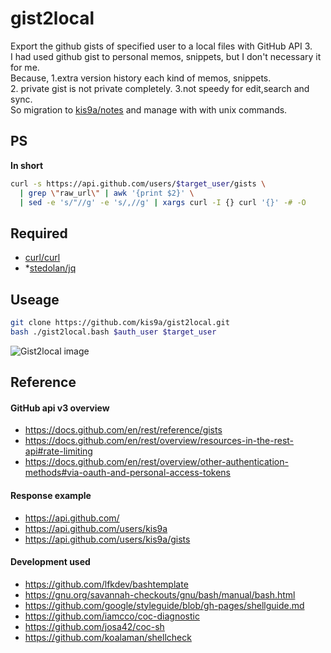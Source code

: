 # gist2local

Export the github gists of specified user to a local files with GitHub API 3.  
I had used github gist to personal memos, snippets, but I don't necessary it for me.  
Because, 1.extra version history each kind of memos, snippets.  
2. private gist is not private completely. 3.not speedy for edit,search and sync.  
So migration to [kis9a/notes](https://github.com/kis9a/notes/tree/master/memos) and manage with with unix commands.

## PS

**In short**

```sh
curl -s https://api.github.com/users/$target_user/gists \
  | grep \"raw_url\" | awk '{print $2}' \
  | sed -e 's/"//g' -e 's/,//g' | xargs curl -I {} curl '{}' -# -O
```

## Required

- [curl/curl](https://github.com/curl/curl)
- \*[stedolan/jq](https://github.com/stedolan/jq)

## Useage

```bash
git clone https://github.com/kis9a/gist2local.git
bash ./gist2local.bash $auth_user $target_user
```

![Gist2local image](https://user-images.githubusercontent.com/65019715/107136616-5c2dcf80-6948-11eb-9702-47df2dbc7f16.gif)

## Reference

#### GitHub api v3 overview

- <https://docs.github.com/en/rest/reference/gists>
- <https://docs.github.com/en/rest/overview/resources-in-the-rest-api#rate-limiting>
- <https://docs.github.com/en/rest/overview/other-authentication-methods#via-oauth-and-personal-access-tokens>

#### Response example

- <https://api.github.com/>
- <https://api.github.com/users/kis9a>
- <https://api.github.com/users/kis9a/gists>

#### Development used

- <https://github.com/lfkdev/bashtemplate>
- <https://gnu.org/savannah-checkouts/gnu/bash/manual/bash.html>
- <https://github.com/google/styleguide/blob/gh-pages/shellguide.md>
- <https://github.com/iamcco/coc-diagnostic>
- <https://github.com/josa42/coc-sh>
- <https://github.com/koalaman/shellcheck>
